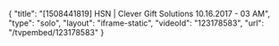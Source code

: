 {
    "title": "[1508441819] HSN | Clever Gift Solutions 10.16.2017 - 03 AM",
    "type": "solo",
    "layout": "iframe-static",
    "videoId": "123178583",
    "url": "\/tvpembed\/123178583"
}